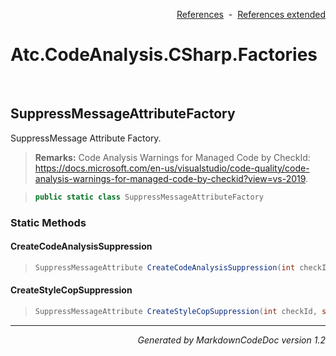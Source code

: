 <div style='text-align: right'>

[References](Index.md)&nbsp;&nbsp;-&nbsp;&nbsp;[References extended](IndexExtended.md)
</div>

# Atc.CodeAnalysis.CSharp.Factories

<br />

## SuppressMessageAttributeFactory
SuppressMessage Attribute Factory.
><b>Remarks:</b> Code Analysis Warnings for Managed Code by CheckId: https://docs.microsoft.com/en-us/visualstudio/code-quality/code-analysis-warnings-for-managed-code-by-checkid?view=vs-2019.

>```csharp
>public static class SuppressMessageAttributeFactory
>```

### Static Methods

#### CreateCodeAnalysisSuppression
>```csharp
>SuppressMessageAttribute CreateCodeAnalysisSuppression(int checkId, string justification)
>```
#### CreateStyleCopSuppression
>```csharp
>SuppressMessageAttribute CreateStyleCopSuppression(int checkId, string justification)
>```
<hr /><div style='text-align: right'><i>Generated by MarkdownCodeDoc version 1.2</i></div>
